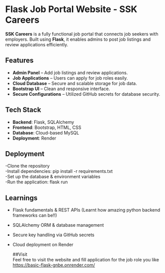 # Flask Job Portal Website - SSK Careers 

**SSK Careers** is a fully functional job portal that connects job seekers with employers. Built using **Flask**, it enables admins to post job listings and review applications efficiently.  

## Features  
-  **Admin Panel** – Add job listings and review applications.  
-  **Job Applications** – Users can apply for job roles easily.  
-  **Cloud Database** – Secure and scalable storage for job data.  
-  **Bootstrap UI** – Clean and responsive interface.  
-  **Secure Configurations** – Utilized GitHub secrets for database security.  

## Tech Stack  
- **Backend**: Flask, SQLAlchemy  
- **Frontend**: Bootstrap, HTML, CSS  
- **Database**: Cloud-based MySQL  
- **Deployment**: Render
  
## Deployment
-Clone the repository <br>
-Install dependencies: pip install -r requirements.txt <br>
-Set up the database & environment variables <br>
-Run the application: flask run

## Learnings
- Flask fundamentals & REST APIs (Learnt how amazing python backend frameworks can be!!)
- SQLAlchemy ORM & database management
- Secure key handling via GitHub secrets
- Cloud deployment on Render

  ##Visit <br>
Feel free to visit the website and fill application for the job role you like <br>
https://basic-flask-gnbe.onrender.com/

